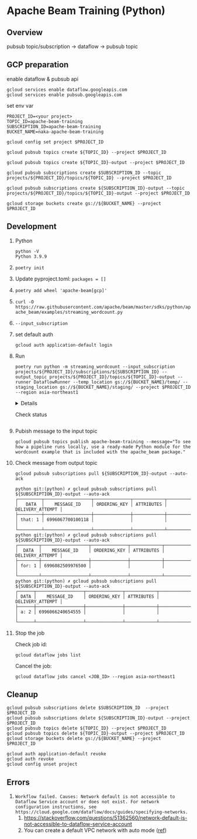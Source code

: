 # Apache Beam Training (Python)

## Overview
pubsub topic/subscription -> dataflow -> pubsub topic


## GCP preparation

enable dataflow & pubsub api
```
gcloud services enable dataflow.googleapis.com
gcloud services enable pubsub.googleapis.com
```

set env var
```
PROJECT_ID=<your project>
TOPIC_ID=apache-beam-training
SUBSCRIPTION_ID=apache-beam-training
BUCKET_NAME=naka-apache-beam-training
```

```
gcloud config set project $PROJECT_ID
```

```
gcloud pubsub topics create ${TOPIC_ID} --project $PROJECT_ID
```

```
gcloud pubsub topics create ${TOPIC_ID}-output --project $PROJECT_ID
```

```
gcloud pubsub subscriptions create $SUBSCRIPTION_ID --topic projects/${PROJECT_ID}/topics/${TOPIC_ID} --project $PROJECT_ID
```

```
gcloud pubsub subscriptions create ${SUBSCRIPTION_ID}-output --topic projects/${PROJECT_ID}/topics/${TOPIC_ID}-output --project $PROJECT_ID
```
```
gcloud storage buckets create gs://${BUCKET_NAME} --project $PROJECT_ID
```


## Development

1. Python
    ```
    python -V
    Python 3.9.9
    ```
1. `poetry init`
1. Update pyproject.toml: `packages = []`
1. `poetry add wheel 'apache-beam[gcp]'`
1. `curl -O https://raw.githubusercontent.com/apache/beam/master/sdks/python/apache_beam/examples/streaming_wordcount.py`
1. `--input_subscription`
1. set default auth
    ```
    gcloud auth application-default login
    ```
1. Run
    ```
    poetry run python -m streaming_wordcount --input_subscription projects/${PROJECT_ID}/subscriptions/${SUBSCRIPTION_ID} --output_topic projects/${PROJECT_ID}/topics/${TOPIC_ID}-output --runner DataflowRunner --temp_location gs://${BUCKET_NAME}/temp/ --staging_location gs://${BUCKET_NAME}/staging/ --project $PROJECT_ID --region asia-northeast1
    ```

    <details>

    ```
    INFO:apache_beam.runners.dataflow.dataflow_runner:2023-02-17T00:50:52.913Z: JOB_MESSAGE_BASIC: Running job using Streaming Engine
    INFO:apache_beam.runners.dataflow.dataflow_runner:2023-02-17T00:50:52.939Z: JOB_MESSAGE_DEBUG: Workflow config is missing a default resource spec.
    INFO:apache_beam.runners.dataflow.dataflow_runner:2023-02-17T00:50:52.966Z: JOB_MESSAGE_DEBUG: Adding StepResource setup and teardown to workflow graph.
    INFO:apache_beam.runners.dataflow.dataflow_runner:2023-02-17T00:50:52.996Z: JOB_MESSAGE_DEBUG: Adding workflow start and stop steps.
    INFO:apache_beam.runners.dataflow.dataflow_runner:2023-02-17T00:50:53.028Z: JOB_MESSAGE_DEBUG: Assigning stage ids.
    INFO:apache_beam.runners.dataflow.dataflow_runner:2023-02-17T00:50:54.092Z: JOB_MESSAGE_DEBUG: Starting worker pool setup.
    INFO:apache_beam.runners.dataflow.dataflow_runner:2023-02-17T00:50:54.124Z: JOB_MESSAGE_DEBUG: Starting worker pool setup.
    INFO:apache_beam.runners.dataflow.dataflow_runner:2023-02-17T00:50:54.155Z: JOB_MESSAGE_BASIC: Starting 1 workers in asia-northeast1-a...
    INFO:apache_beam.runners.dataflow.dataflow_runner:Job 2023-02-16_16_50_40-8403974779991517351 is in state JOB_STATE_RUNNING
    INFO:apache_beam.runners.dataflow.dataflow_runner:2023-02-17T00:51:58.476Z: JOB_MESSAGE_DETAILED: Autoscaling: Raised the number of workers to 1 so that the pipeline can catch up with its backlog and keep up with its input rate.
    INFO:apache_beam.runners.dataflow.dataflow_runner:2023-02-17T00:52:30.514Z: JOB_MESSAGE_DETAILED: Workers have started successfully.
    INFO:apache_beam.runners.dataflow.dataflow_runner:2023-02-17T00:52:45.310Z: JOB_MESSAGE_DETAILED: All workers have finished the startup processes and began to receive work requests.
    ```

    </details>

    Check status

    ```
    ```

1. Pubish message to the input topic

    ```
    gcloud pubsub topics publish apache-beam-training --message="To see how a pipeline runs locally, use a ready-made Python module for the wordcount example that is included with the apache_beam package."
    ```

1. Check message from output topic
    ```
    gcloud pubsub subscriptions pull ${SUBSCRIPTION_ID}-output --auto-ack
    ```

    ```
    python git:(python) ✗ gcloud pubsub subscriptions pull ${SUBSCRIPTION_ID}-output --auto-ack
    ┌─────────┬──────────────────┬──────────────┬────────────┬──────────────────┐
    │   DATA  │    MESSAGE_ID    │ ORDERING_KEY │ ATTRIBUTES │ DELIVERY_ATTEMPT │
    ├─────────┼──────────────────┼──────────────┼────────────┼──────────────────┤
    │ that: 1 │ 6996067700100118 │              │            │                  │
    └─────────┴──────────────────┴──────────────┴────────────┴──────────────────┘
    python git:(python) ✗ gcloud pubsub subscriptions pull ${SUBSCRIPTION_ID}-output --auto-ack
    ┌────────┬──────────────────┬──────────────┬────────────┬──────────────────┐
    │  DATA  │    MESSAGE_ID    │ ORDERING_KEY │ ATTRIBUTES │ DELIVERY_ATTEMPT │
    ├────────┼──────────────────┼──────────────┼────────────┼──────────────────┤
    │ for: 1 │ 6996082509976500 │              │            │                  │
    └────────┴──────────────────┴──────────────┴────────────┴──────────────────┘
    python git:(python) ✗ gcloud pubsub subscriptions pull ${SUBSCRIPTION_ID}-output --auto-ack
    ┌──────┬──────────────────┬──────────────┬────────────┬──────────────────┐
    │ DATA │    MESSAGE_ID    │ ORDERING_KEY │ ATTRIBUTES │ DELIVERY_ATTEMPT │
    ├──────┼──────────────────┼──────────────┼────────────┼──────────────────┤
    │ a: 2 │ 6996066240654555 │              │            │                  │
    └──────┴──────────────────┴──────────────┴────────────┴──────────────────┘
    ```
1. Stop the job

    Check job id:

    ```
    gcloud dataflow jobs list
    ```

    Cancel the job:

    ```
    gcloud dataflow jobs cancel <JOB_ID> --region asia-northeast1
    ```
## Cleanup


```
gcloud pubsub subscriptions delete $SUBSCRIPTION_ID  --project $PROJECT_ID
gcloud pubsub subscriptions delete ${SUBSCRIPTION_ID}-output --project $PROJECT_ID
gcloud pubsub topics delete ${TOPIC_ID} --project $PROJECT_ID
gcloud pubsub topics delete ${TOPIC_ID}-output --project $PROJECT_ID
gcloud storage buckets delete gs://${BUCKET_NAME} --project $PROJECT_ID
```

```
gcloud auth application-default revoke
gcloud auth revoke
gcloud config unset project
```

## Errors

1. `Workflow failed. Causes: Network default is not accessible to Dataflow Service account or does not exist. For network configuration instructions, see https://cloud.google.com/dataflow/docs/guides/specifying-networks.`
    1. https://stackoverflow.com/questions/51362560/network-default-is-not-accessible-to-dataflow-service-account
    1. You can create a default VPC network with auto mode ([ref](https://cloud.google.com/vpc/docs/vpc#auto-mode-considerations))
